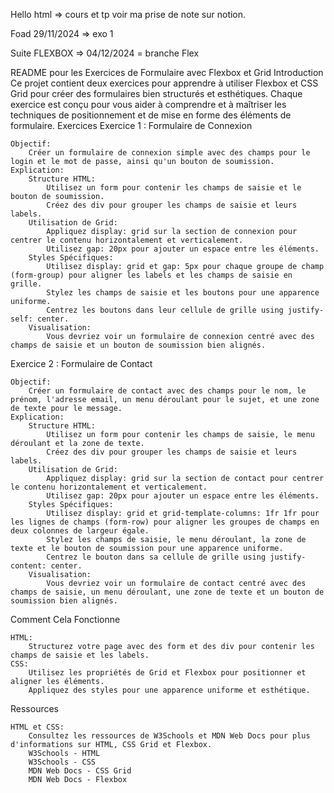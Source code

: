Hello html => cours et tp voir ma prise de note sur notion.

Foad 29/11/2024 => exo 1

Suite FLEXBOX => 04/12/2024 = branche Flex

README pour les Exercices de Formulaire avec Flexbox et Grid
Introduction
Ce projet contient deux exercices pour apprendre à utiliser Flexbox et CSS Grid pour créer des formulaires bien structurés et esthétiques. Chaque exercice est conçu pour vous aider à comprendre et à maîtriser les techniques de positionnement et de mise en forme des éléments de formulaire.
Exercices
Exercice 1 : Formulaire de Connexion

    Objectif:
        Créer un formulaire de connexion simple avec des champs pour le login et le mot de passe, ainsi qu'un bouton de soumission.
    Explication:
        Structure HTML:
            Utilisez un form pour contenir les champs de saisie et le bouton de soumission.
            Créez des div pour grouper les champs de saisie et leurs labels.
        Utilisation de Grid:
            Appliquez display: grid sur la section de connexion pour centrer le contenu horizontalement et verticalement.
            Utilisez gap: 20px pour ajouter un espace entre les éléments.
        Styles Spécifiques:
            Utilisez display: grid et gap: 5px pour chaque groupe de champ (form-group) pour aligner les labels et les champs de saisie en grille.
            Stylez les champs de saisie et les boutons pour une apparence uniforme.
            Centrez les boutons dans leur cellule de grille using justify-self: center.
        Visualisation:
            Vous devriez voir un formulaire de connexion centré avec des champs de saisie et un bouton de soumission bien alignés.

Exercice 2 : Formulaire de Contact

    Objectif:
        Créer un formulaire de contact avec des champs pour le nom, le prénom, l'adresse email, un menu déroulant pour le sujet, et une zone de texte pour le message.
    Explication:
        Structure HTML:
            Utilisez un form pour contenir les champs de saisie, le menu déroulant et la zone de texte.
            Créez des div pour grouper les champs de saisie et leurs labels.
        Utilisation de Grid:
            Appliquez display: grid sur la section de contact pour centrer le contenu horizontalement et verticalement.
            Utilisez gap: 20px pour ajouter un espace entre les éléments.
        Styles Spécifiques:
            Utilisez display: grid et grid-template-columns: 1fr 1fr pour les lignes de champs (form-row) pour aligner les groupes de champs en deux colonnes de largeur égale.
            Stylez les champs de saisie, le menu déroulant, la zone de texte et le bouton de soumission pour une apparence uniforme.
            Centrez le bouton dans sa cellule de grille using justify-content: center.
        Visualisation:
            Vous devriez voir un formulaire de contact centré avec des champs de saisie, un menu déroulant, une zone de texte et un bouton de soumission bien alignés.

Comment Cela Fonctionne

    HTML:
        Structurez votre page avec des form et des div pour contenir les champs de saisie et les labels.
    CSS:
        Utilisez les propriétés de Grid et Flexbox pour positionner et aligner les éléments.
        Appliquez des styles pour une apparence uniforme et esthétique.

Ressources

    HTML et CSS:
        Consultez les ressources de W3Schools et MDN Web Docs pour plus d'informations sur HTML, CSS Grid et Flexbox.
        W3Schools - HTML
        W3Schools - CSS
        MDN Web Docs - CSS Grid
        MDN Web Docs - Flexbox
